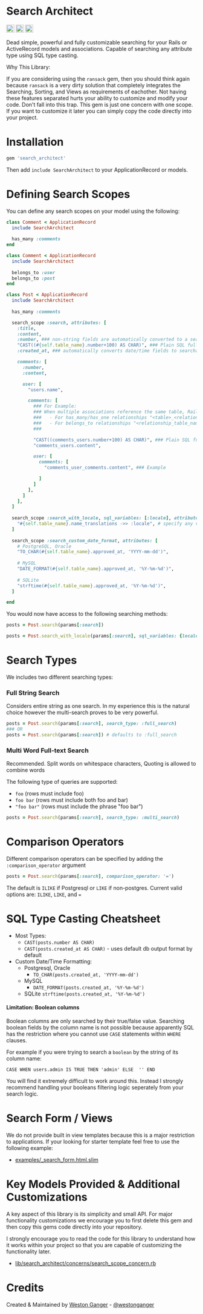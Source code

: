 # Search Architect

<a href="https://badge.fury.io/rb/search_architect" target="_blank"><img height="21" style='border:0px;height:21px;' border='0' src="https://badge.fury.io/rb/search_architect.svg" alt="Gem Version"></a>
<a href='https://github.com/westonganger/search_architect/actions' target='_blank'><img src="https://github.com/westonganger/search_architect/workflows/Tests/badge.svg" style="max-width:100%;" height='21' style='border:0px;height:21px;' border='0' alt="CI Status"></a>
<a href='https://rubygems.org/gems/search_architect' target='_blank'><img height='21' style='border:0px;height:21px;' src='https://ruby-gem-downloads-badge.herokuapp.com/search_architect?label=rubygems&type=total&total_label=downloads&color=brightgreen' border='0' alt='RubyGems Downloads' /></a>

Dead simple, powerful and fully customizable searching for your Rails or ActiveRecord models and associations. Capable of searching any attribute type using SQL type casting.

Why This Library:

If you are considering using the `ransack` gem, then you should think again because `ransack` is a very dirty solution that completely integrates the Searching, Sorting, and Views as requirements of eachother. Not having these features separated hurts your ability to customize and modify your code. Don't fall into this trap. This gem is just one concern with one scope. If you want to customize it later you can simply copy the code directly into your project.


# Installation

```ruby
gem 'search_architect'
```

Then add `include SearchArchitect` to your ApplicationRecord or models.

# Defining Search Scopes

You can define any search scopes on your model using the following:

```ruby
class Comment < ApplicationRecord
  include SearchArchitect
  
  has_many :comments
end

class Comment < ApplicationRecord
  include SearchArchitect
  
  belongs_to :user
  belongs_to :post
end

class Post < ApplicationRecord
  include SearchArchitect
  
  has_many :comments

  search_scope :search, attributes: [
    :title,
    :content,
    :number, ### non-string fields are automatically converted to a searchable type using sql CAST method
    "CAST((#{self.table_name}.number+100) AS CHAR)", ### Plain SQL fully supported
    :created_at, ### automatically converts date/time fields to searchable string type using sql CAST method, uses default db output format by default

    comments: [
      :number,
      :content,

      user: [
        "users.name",

        comments: [
          ### For Example:
          ### When multiple associations reference the same table, Rails will alias as
          ###   - For has_many/has_one relationships "<table>_<relationship_table_name>"
          ###   - For belongs_to relationships "<relationship_table_name>_<table>"
          ###

          "CAST((comments_users.number+100) AS CHAR)", ### Plain SQL fully supported
          "comments_users.content", 

          user: [
            comments: [
              "comments_user_comments.content", ### Example

            ]
          ]
        ],
      ]
    ],
  ]
  
  search_scope :search_with_locale, sql_variables: [:locale], attributes: [
    "#{self.table_name}.name_translations ->> :locale", # specify any variables as symbols, Ex. :locale
  ]
  
  search_scope :search_custom_date_format, attributes: [
    # PostgreSQL, Oracle
    "TO_CHAR(#{self.table_name}.approved_at, 'YYYY-mm-dd')",
    
    # MySQL
    "DATE_FORMAT(#{self.table_name}.approved_at, '%Y-%m-%d')",
    
    # SQLite
    "strftime(#{self.table_name}.approved_at, '%Y-%m-%d')",
  ]

end
```

You would now have access to the following searching methods:

```ruby
posts = Post.search(params[:search])

posts = Post.search_with_locale(params[:search], sql_variables: {locale: @current_locale})
```

# Search Types

We includes two different searching types:

### Full String Search

Considers entire string as one search. In my experience this is the natural choice however the multi-search proves to be very powerful.

```ruby
posts = Post.search(params[:search], search_type: :full_search)
### OR
posts = Post.search(params[:search]) # defaults to :full_search
```

### Multi Word Full-text Search

Recommended. Split words on whitespace characters, Quoting is allowed to combine words

The following type of queries are supported:

- `foo` (rows must include foo)
- `foo bar` (rows must include both foo and bar)
- `"foo bar"` (rows must include the phrase "foo bar")

```ruby
posts = Post.search(params[:search], search_type: :multi_search)
```

# Comparison Operators

Different comparison operators can be specified by adding the `:comparison_operator` argument

```ruby
posts = Post.search(params[:search], comparison_operator: '=')
```

The default is `ILIKE` if Postgresql or `LIKE` if non-postgres. Current valid options are: `ILIKE`, `LIKE`, and `=`

# SQL Type Casting Cheatsheet

- Most Types:
  - `CAST(posts.number AS CHAR)`
  - `CAST(posts.created_at AS CHAR)` - uses default db output format by default
- Custom Date/Time Formatting:
  - Postgresql, Oracle
    - `TO_CHAR(posts.created_at, 'YYYY-mm-dd')`
  - MySQL
    - `DATE_FORMAT(posts.created_at, '%Y-%m-%d')`
  - SQLite
    `strftime(posts.created_at, '%Y-%m-%d')`

#### Limitation: Boolean columns

Boolean columns are only searched by their true/false value. Searching boolean fields by the column name is not possible because apparently SQL has the restriction where you cannot use `CASE` statements within `WHERE` clauses. 

For example if you were trying to search a `boolean` by the string of its column name:

`CASE WHEN users.admin IS TRUE THEN 'admin' ELSE  '' END`

You will find it extremely difficult to work around this. Instead I strongly recommend handling your booleans filtering logic seperately from your search logic.

# Search Form / Views

We do not provide built in view templates because this is a major restriction to applications. If your looking for starter template feel free to use the following example:

- [examples/_search_form.html.slim](./examples/_search_form.html.slim)


# Key Models Provided & Additional Customizations

A key aspect of this library is its simplicity and small API. For major functionality customizations we encourage you to first delete this gem and then copy this gems code directly into your repository.

I strongly encourage you to read the code for this library to understand how it works within your project so that you are capable of customizing the functionality later.

- [lib/search_architect/concerns/search_scope_concern.rb](./lib/search_architect/concerns/search_scope_concern.rb)

# Credits

Created & Maintained by [Weston Ganger](https://westonganger.com) - [@westonganger](https://github.com/westonganger)
